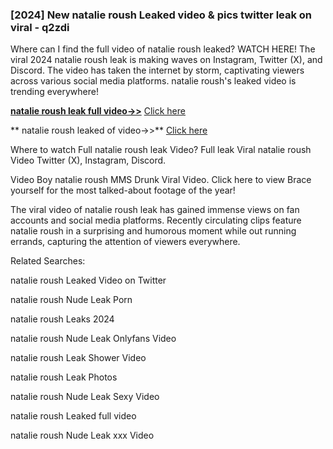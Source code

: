 ### [2024] New  natalie roush Leaked video & pics twitter leak on viral - q2zdi
Where can I find the full video of  natalie roush leaked? WATCH HERE! The viral 2024  natalie roush leak is making waves on Instagram, Twitter (X), and Discord. The video has taken the internet by storm, captivating viewers across various social media platforms.  natalie roush's leaked video is trending everywhere!


**[ natalie roush leak full video->>](http://wildbook.top/wildbook8git)** [Click here](http://wildbook.top/wildbook8git)

** natalie roush leaked of video->>** [Click here](http://wildbook.top/wildbook8git)


Where to watch Full  natalie roush leak Video? Full leak Viral  natalie roush Video Twitter (X), Instagram, Discord.

Video Boy  natalie roush MMS Drunk Viral Video. Click here to view Brace yourself for the most talked-about footage of the year!

The viral video of  natalie roush leak has gained immense views on fan accounts and social media platforms. Recently circulating clips feature  natalie roush in a surprising and humorous moment while out running errands, capturing the attention of viewers everywhere.


Related Searches:

 natalie roush Leaked Video on Twitter

 natalie roush Nude Leak Porn

 natalie roush Leaks 2024

 natalie roush Nude Leak Onlyfans Video

 natalie roush Leak Shower Video

 natalie roush Leak Photos

 natalie roush Nude Leak Sexy Video

 natalie roush Leaked full video

 natalie roush Nude Leak xxx Video

